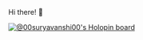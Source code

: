 Hi there! 👋

[![@00suryavanshi00's Holopin board](https://holopin.me/00suryavanshi00)](https://holopin.io/@00suryavanshi00)
